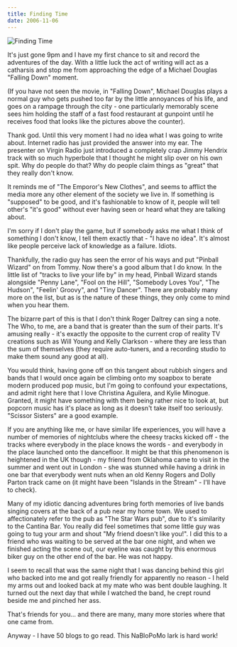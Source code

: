 ```yaml
---
title: Finding Time
date: 2006-11-06
---
```


![Finding Time](https://source.unsplash.com/cckf4TsHAuw/1600x900)

It's just gone 9pm and I have my first chance to sit and record the adventures of the day. With a little luck the act of writing will act as a catharsis and stop me from approaching the edge of a Michael Douglas "Falling Down" moment.

(If you have not seen the movie, in "Falling Down", Michael Douglas plays a normal guy who gets pushed too far by the little annoyances of his life, and goes on a rampage through the city - one particularly memorably scene sees him holding the staff of a fast food restaurant at gunpoint until he receives food that looks like the pictures above the counter).

Thank god. Until this very moment I had no idea what I was going to write about. Internet radio has just provided the answer into my ear. The presenter on Virgin Radio just introduced a completely crap Jimmy Hendrix track with so much hyperbole that I thought he might slip over on his own spit. Why do people do that? Why do people claim things as "great" that they really don't know.

It reminds me of "The Emporor's New Clothes", and seems to afflict the media more any other element of the society we live in. If something is "supposed" to be good, and it's fashionable to know of it, people will tell other's "it's good" without ever having seen or heard what they are talking about.

I'm sorry if I don't play the game, but if somebody asks me what I think of something I don't know, I tell them exactly that - "I have no idea". It's almost like people perceive lack of knowledge as a failure. Idiots.

Thankfully, the radio guy has seen the error of his ways and put "Pinball Wizard" on from Tommy. Now there's a good album that I do know. In the little list of "tracks to live your life by" in my head, Pinball Wizard stands alongside "Penny Lane", "Fool on the Hill", "Somebody Loves You", "The Hudson", "Feelin' Groovy", and "Tiny Dancer". There are probably many more on the list, but as is the nature of these things, they only come to mind when you hear them.

The bizarre part of this is that I don't think Roger Daltrey can sing a note. The Who, to me, are a band that is greater than the sum of their parts. It's amusing really - it's exactly the opposite to the current crop of reality TV creations such as Will Young and Kelly Clarkson - where they are less than the sum of themselves (they require auto-tuners, and a recording studio to make them sound any good at all).

You would think, having gone off on this tangent about rubbish singers and bands that I would once again be climbing onto my soapbox to berate modern produced pop music, but I'm going to confound your expectations, and admit right here that I love Christina Aguilera, and Kylie Minogue. Granted, it might have something with them being rather nice to look at, but popcorn music has it's place as long as it doesn't take itself too seriously. "Scissor Sisters" are a good example.

If you are anything like me, or have similar life experiences, you will have a number of memories of nightclubs where the cheesy tracks kicked off - the tracks where everybody in the place knows the words - and everybody in the place launched onto the dancefloor. It might be that this phenomenon is heightened in the UK though - my friend from Oklahoma came to visit in the summer and went out in London - she was stunned while having a drink in one bar that everybody went nuts when an old Kenny Rogers and Dolly Parton track came on (it might have been "Islands in the Stream" - I'll have to check).

Many of my idiotic dancing adventures bring forth memories of live bands singing covers at the back of a pub near my home town. We used to affectionately refer to the pub as "The Star Wars pub", due to it's similarity to the Cantina Bar. You really did feel sometimes that some little guy was going to tug your arm and shout "My friend doesn't like you!". I did this to a friend who was waiting to be served at the bar one night, and when we finished acting the scene out, our eyeline was caught by this enormous biker guy on the other end of the bar. He was not happy.

I seem to recall that was the same night that I was dancing behind this girl who backed into me and got really friendly for apparently no reason - I held my arms out and looked back at my mate who was bent double laughing. It turned out the next day that while I watched the band, he crept round beside me and pinched her ass.

That's friends for you... and there are many, many more stories where that one came from.

Anyway - I have 50 blogs to go read. This NaBloPoMo lark is hard work!